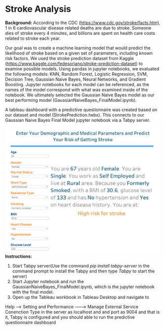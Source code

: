 # Stroke Analysis

**Background:** According to the CDC (https://www.cdc.gov/stroke/facts.htm), 1 in 6 cardiovascular disease related deaths are due to stroke. Someone dies of stroke every 4 minutes, and billions are spent on health care costs related to stroke each year. 

Our goal was to create a machine learning model that would predict the likelihood of stroke based on a given set of parameters, including known risk factors. We used the stroke prediction dataset from Kaggle (https://www.kaggle.com/fedesoriano/stroke-prediction-dataset) to examine possible models. Using pandas in jupyter notebooks, we evaluated the following models: KNN, Random Forest, Logistic Regression, SVM, Decision Tree, Gaussian Naive Bayes, Neural Networks, and Gradient Boosting. Jupyter notebooks for each model can be referenced, as the names of the model correspond with what was examined inside of the notebook. We ultimately selected the Gaussian Naive Bayes model as our best performing model (GaussianNaiveBayes_FinalModel.ipynb).

A tableau dashboard with a predictive questionnaire was created based on our dataset and model (StrokePrediction.twbx). This connects to our Gaussian Naive Bayes Final Model jupyter notebook via a Tabpy server.

![](images/predictive.png)
**Instructions:**
1. Start Tabpy server(Use the command *pip install tabpy-server* in the command prompt to install the Tabpy and then type *Tabpy* to start the server)
2. Start Jupyter notebook and run the GaussianNaiveBayes_FinalModel.ipynb, which is the jupyter notebook with the final model.
3. Open up the Tableau workbook in Tableau Desktop and navigate to 

Help -->  Setting and Performance ---> Manage External Service Conenction
Type in the server as localhost and and port as 9004 and that is it, Tabpy is configured and you should able to run the predictive questionnaire dashboard



